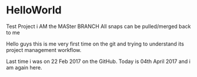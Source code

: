 # HelloWorld
Test Project
i AM the MASter BRANCH
All snaps can be pulled/merged back to me



Hello guys 
this is me very first time on the git and trying to understand its project management workflow.

Last time i was on 22 Feb 2017 on the GitHub.
Today is 04th April 2017 and i am again here.
